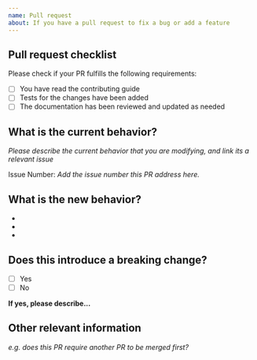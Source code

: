 ```yaml
---
name: Pull request
about: If you have a pull request to fix a bug or add a feature
---
```


## Pull request checklist

Please check if your PR fulfills the following requirements:

- [ ] You have read the contributing guide
- [ ] Tests for the changes have been added
- [ ] The documentation has been reviewed and updated as needed

## What is the current behavior?

_Please describe the current behavior that you are modifying, and link its a relevant issue_

Issue Number: _Add the issue number this PR address here._

## What is the new behavior?

-
-
-

## Does this introduce a breaking change?

- [ ] Yes
- [ ] No

**If yes, please describe...**

## Other relevant information

_e.g. does this PR require another PR to be merged first?_